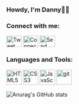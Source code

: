 ### Howdy, I'm Danny👋🤠

<h3 align="left">Connect with me:</h3>
<p align="left">
<a href="https://twitter.com/TheDannyWragg" target="blank"><img align="center" src="https://cdn.jsdelivr.net/npm/simple-icons@3.0.1/icons/twitter.svg" alt="Tweet Me!" height="30" width="40" /></a>
<a href="https://www.linkedin.com/in/danny-wragg/" target="blank"><img align="center" src="https://cdn.jsdelivr.net/npm/simple-icons@3.0.1/icons/linkedin.svg" alt="Connect With Me!" height="30" width="40" /></a>
<a href="https://www.instagram.com/thedannywragg/" target="blank"><img align="center" src="https://cdn.jsdelivr.net/npm/simple-icons@3.0.1/icons/instagram.svg" alt="Send Me Memes!" height="30" width="40" /></a>
</p>

<h3 align="left">Languages and Tools:</h3>
<p align="left">
<img src="https://devicons.github.io/devicon/devicon.git/icons/html5/html5-original-wordmark.svg" alt="HTML5" width="40" height="40"/>
<img src="https://devicons.github.io/devicon/devicon.git/icons/css3/css3-original-wordmark.svg" alt="CSS3" width="40" height="40"/>
<img src="https://devicons.github.io/devicon/devicon.git/icons/javascript/javascript-original.svg" alt="JavaScript" width="40" height="40"/>
<img src="https://www.vectorlogo.zone/logos/git-scm/git-scm-icon.svg" alt="git" width="40" height="40"/>


![Anurag's GitHub stats](https://github-readme-stats.vercel.app/api?username=DannyWragg&show_icons=true&theme=transparent)

<!--
**DannyWragg/DannyWragg** is a ✨ _special_ ✨ repository because its `README.md` (this file) appears on your GitHub profile.

Here are some ideas to get you started:

- 🔭 I’m currently working on ...
- 🌱 I’m currently learning ...
- 👯 I’m looking to collaborate on ...
- 🤔 I’m looking for help with ...
- 💬 Ask me about ...
- 📫 How to reach me: ...
- 😄 Pronouns: ...
- ⚡ Fun fact: ...
-->
